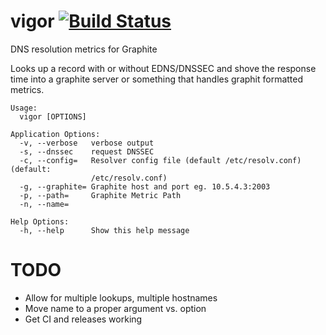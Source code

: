 # vigor [![Build Status](https://travis-ci.org/mmessmore/vigor.svg?branch=master)](https://travis-ci.org/mmessmore/vigor)
DNS resolution metrics for Graphite

Looks up a record with or without EDNS/DNSSEC and shove the response time into a graphite server or something that handles graphit formatted metrics.

```
Usage:
  vigor [OPTIONS]

Application Options:
  -v, --verbose   verbose output
  -s, --dnssec    request DNSSEC
  -c, --config=   Resolver config file (default /etc/resolv.conf) (default:
                  /etc/resolv.conf)
  -g, --graphite= Graphite host and port eg. 10.5.4.3:2003
  -p, --path=     Graphite Metric Path
  -n, --name=

Help Options:
  -h, --help      Show this help message
  ```

# TODO

- Allow for multiple lookups, multiple hostnames
- Move name to a proper argument vs. option
- Get CI and releases working

